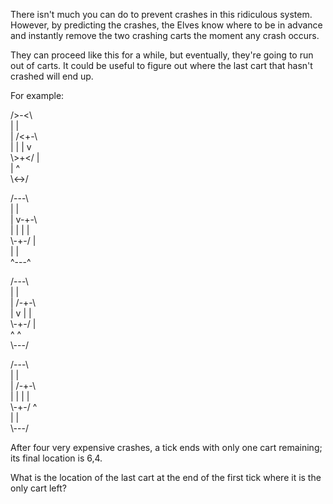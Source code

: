 There isn't much you can do to prevent crashes in this ridiculous system. However, by predicting the crashes, the Elves know where to be in advance and instantly remove the two crashing carts the moment any crash occurs.

They can proceed like this for a while, but eventually, they're going to run out of carts. It could be useful to figure out where the last cart that hasn't crashed will end up.

For example:

/>-<\\    
|   |    
| /<+-\\  
| | | v  
\\>+</ |  
  |   ^  
  \\<->/  

/---\\    
|   |    
| v-+-\\  
| | | |  
\\-+-/ |  
  |   |  
  ^---^  

/---\\    
|   |    
| /-+-\\  
| v | |  
\\-+-/ |  
  ^   ^  
  \\---/  

/---\\    
|   |    
| /-+-\\  
| | | |  
\\-+-/ ^  
  |   |  
  \\---/  

After four very expensive crashes, a tick ends with only one cart remaining; its final location is 6,4.

What is the location of the last cart at the end of the first tick where it is the only cart left?